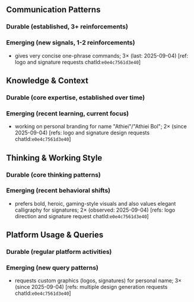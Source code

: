 ## Communication Patterns
### Durable (established, 3+ reinforcements)

### Emerging (new signals, 1-2 reinforcements)
- gives very concise one-phrase commands; 3× (last: 2025-09-04) [ref: logo and signature requests chatId:`e0e4c7561d3e40`]

## Knowledge & Context
### Durable (core expertise, established over time)

### Emerging (recent learning, current focus)
- working on personal branding for name "Athiei"/"Athiei Bol"; 2× (since 2025-09-04) [refs: logo and signature design requests chatId:`e0e4c7561d3e40`]

## Thinking & Working Style
### Durable (core thinking patterns)

### Emerging (recent behavioral shifts)
- prefers bold, heroic, gaming-style visuals and also values elegant calligraphy for signatures; 2× (observed: 2025-09-04) [refs: logo direction and signature request chatId:`e0e4c7561d3e40`]

## Platform Usage & Queries
### Durable (regular platform activities)

### Emerging (new query patterns)
- requests custom graphics (logos, signatures) for personal name; 3× (since 2025-09-04) [refs: multiple design generation requests chatId:`e0e4c7561d3e40`]